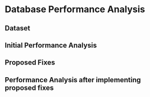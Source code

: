 # Database Performance Analysis

## Dataset

## Initial Performance Analysis

## Proposed Fixes

## Performance Analysis after implementing proposed fixes